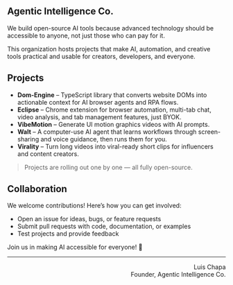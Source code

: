 ## Agentic Intelligence Co.

We build open-source AI tools because advanced technology should be accessible to anyone, not just those who can pay for it.

This organization hosts projects that make AI, automation, and creative tools practical and usable for creators, developers, and everyone.

## Projects

- **Dom-Engine** – TypeScript library that converts website DOMs into actionable context for AI browser agents and RPA flows.
- **Eclipse** – Chrome extension for browser automation, multi-tab chat, video analysis, and tab management features, just BYOK.  
- **VibeMotion** – Generate UI motion graphics videos with AI prompts.  
- **Walt** – A computer-use AI agent that learns workflows through screen-sharing and voice guidance, then runs them for you.   
- **Virality** – Turn long videos into viral-ready short clips for influencers and content creators.  

> Projects are rolling out one by one — all fully open-source.

## Collaboration

We welcome contributions! Here’s how you can get involved:
- Open an issue for ideas, bugs, or feature requests
- Submit pull requests with code, documentation, or examples
- Test projects and provide feedback

Join us in making AI accessible for everyone! 🚀

---

<p align="right">
Luis Chapa<br>
Founder, Agentic Intelligence Co.
</p>

